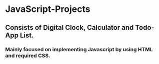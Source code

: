 # JavaScript-Projects
## Consists of Digital Clock, Calculator and Todo-App List.
### Mainly focused on implementing Javascript by using HTML and required CSS.
